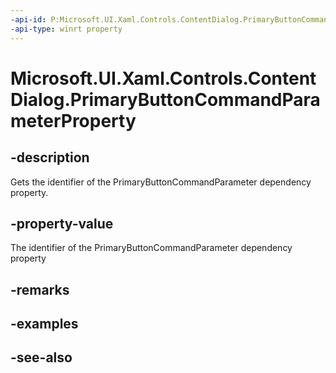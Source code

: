 ```yaml
---
-api-id: P:Microsoft.UI.Xaml.Controls.ContentDialog.PrimaryButtonCommandParameterProperty
-api-type: winrt property
---
```


<!-- Property syntax
public Windows.UI.Xaml.DependencyProperty PrimaryButtonCommandParameterProperty { get; }
-->

# Microsoft.UI.Xaml.Controls.ContentDialog.PrimaryButtonCommandParameterProperty

## -description
Gets the identifier of the PrimaryButtonCommandParameter dependency property.

## -property-value
The identifier of the PrimaryButtonCommandParameter dependency property

## -remarks

## -examples

## -see-also
